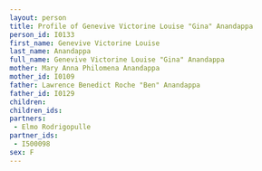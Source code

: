 ```yaml
---
layout: person
title: Profile of Genevive Victorine Louise "Gina" Anandappa
person_id: I0133
first_name: Genevive Victorine Louise
last_name: Anandappa
full_name: Genevive Victorine Louise "Gina" Anandappa
mother: Mary Anna Philomena Anandappa
mother_id: I0109
father: Lawrence Benedict Roche "Ben" Anandappa
father_id: I0129
children:
children_ids:
partners:
 - Elmo Rodrigopulle
partner_ids:
 - I500098
sex: F
---
```


